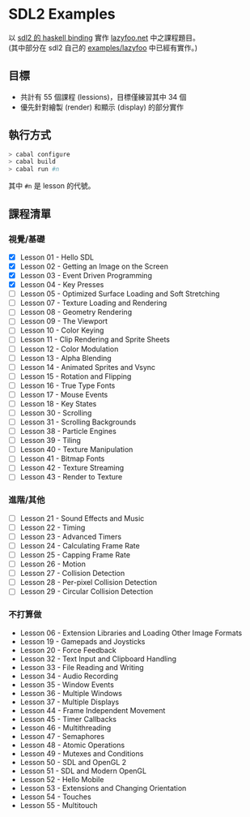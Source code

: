 # SDL2 Examples

以 [sdl2 的 haskell binding](https://hackage.haskell.org/package/sdl2) 實作 [lazyfoo.net](http://lazyfoo.net/tutorials/SDL/) 中之課程題目。  
(其中部分在 sdl2 自己的 [examples/lazyfoo](https://github.com/haskell-game/sdl2/tree/master/examples/lazyfoo) 中已經有實作。)

## 目標

+ 共計有 55 個課程 (lessions)，目標僅練習其中 34 個
+ 優先針對繪製 (render) 和顯示 (display) 的部分實作

## 執行方式

```bash
> cabal configure
> cabal build
> cabal run #n
```

其中 `#n` 是 lesson 的代號。

## 課程清單

### 視覺/基礎

+ [X] Lesson 01 - Hello SDL
+ [X] Lesson 02 - Getting an Image on the Screen
+ [X] Lesson 03 - Event Driven Programming
+ [X] Lesson 04 - Key Presses
+ [ ] Lesson 05 - Optimized Surface Loading and Soft Stretching
+ [ ] Lesson 07 - Texture Loading and Rendering
+ [ ] Lesson 08 - Geometry Rendering
+ [ ] Lesson 09 - The Viewport
+ [ ] Lesson 10 - Color Keying
+ [ ] Lesson 11 - Clip Rendering and Sprite Sheets
+ [ ] Lesson 12 - Color Modulation
+ [ ] Lesson 13 - Alpha Blending
+ [ ] Lesson 14 - Animated Sprites and Vsync
+ [ ] Lesson 15 - Rotation and Flipping
+ [ ] Lesson 16 - True Type Fonts
+ [ ] Lesson 17 - Mouse Events
+ [ ] Lesson 18 - Key States
+ [ ] Lesson 30 - Scrolling
+ [ ] Lesson 31 - Scrolling Backgrounds
+ [ ] Lesson 38 - Particle Engines
+ [ ] Lesson 39 - Tiling
+ [ ] Lesson 40 - Texture Manipulation
+ [ ] Lesson 41 - Bitmap Fonts
+ [ ] Lesson 42 - Texture Streaming
+ [ ] Lesson 43 - Render to Texture

### 進階/其他

+ [ ] Lesson 21 - Sound Effects and Music
+ [ ] Lesson 22 - Timing
+ [ ] Lesson 23 - Advanced Timers
+ [ ] Lesson 24 - Calculating Frame Rate
+ [ ] Lesson 25 - Capping Frame Rate
+ [ ] Lesson 26 - Motion
+ [ ] Lesson 27 - Collision Detection
+ [ ] Lesson 28 - Per-pixel Collision Detection
+ [ ] Lesson 29 - Circular Collision Detection

### 不打算做

+ Lesson 06 - Extension Libraries and Loading Other Image Formats
+ Lesson 19 - Gamepads and Joysticks
+ Lesson 20 - Force Feedback
+ Lesson 32 - Text Input and Clipboard Handling
+ Lesson 33 - File Reading and Writing
+ Lesson 34 - Audio Recording
+ Lesson 35 - Window Events
+ Lesson 36 - Multiple Windows
+ Lesson 37 - Multiple Displays
+ Lesson 44 - Frame Independent Movement
+ Lesson 45 - Timer Callbacks
+ Lesson 46 - Multithreading
+ Lesson 47 - Semaphores
+ Lesson 48 - Atomic Operations
+ Lesson 49 - Mutexes and Conditions
+ Lesson 50 - SDL and OpenGL 2
+ Lesson 51 - SDL and Modern OpenGL
+ Lesson 52 - Hello Mobile
+ Lesson 53 - Extensions and Changing Orientation
+ Lesson 54 - Touches
+ Lesson 55 - Multitouch
